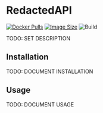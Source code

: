 # RedactedAPI
[![Docker Pulls](https://img.shields.io/docker/pulls/illallangi/redactedapi.svg)](https://hub.docker.com/r/illallangi/redactedapi)
[![Image Size](https://images.microbadger.com/badges/image/illallangi/redactedapi.svg)](https://microbadger.com/images/illallangi/redactedapi)
![Build](https://github.com/illallangi/RedactedAPI/workflows/Build/badge.svg)

TODO: SET DESCRIPTION

## Installation

TODO: DOCUMENT INSTALLATION

## Usage

TODO: DOCUMENT USAGE
